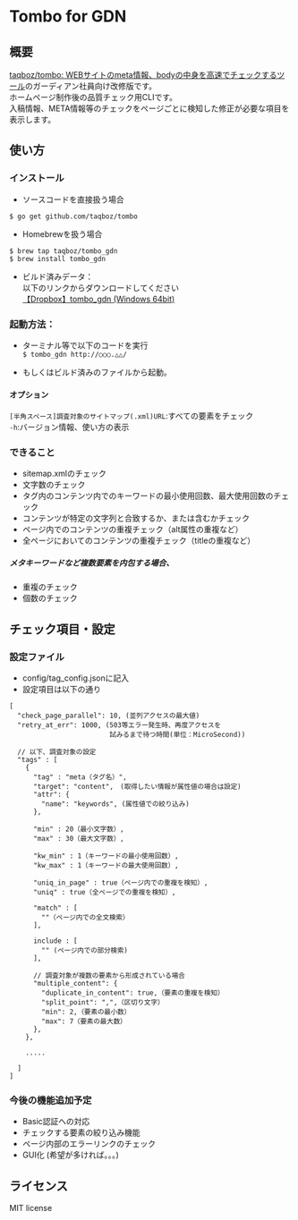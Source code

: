 # Tombo for GDN
## 概要
[taqboz/tombo: WEBサイトのmeta情報、bodyの中身を高速でチェックするツール](https://github.com/taqboz/tombo/)のガーディアン社員向け改修版です。<br>
ホームページ制作後の品質チェック用CLIです。<br>
入稿情報、META情報等のチェックをページごとに検知した修正が必要な項目を表示します。


## 使い方
### インストール
* ソースコードを直接扱う場合
````
$ go get github.com/taqboz/tombo
````
* Homebrewを扱う場合
````
$ brew tap taqboz/tombo_gdn
$ brew install tombo_gdn
````
* ビルド済みデータ：<br>以下のリンクからダウンロードしてください<br>
[【Dropbox】tombo_gdn (Windows 64bit)](https://www.dropbox.com/s/0qhxq3cos52tp4n/tombo_gdn.zip?dl=0)

### 起動方法：
* ターミナル等で以下のコードを実行 <br>
``$ tombo_gdn http://○○○.△△/``<br>

* もしくはビルド済みのファイルから起動。

#### オプション
`[半角スペース]調査対象のサイトマップ(.xml)URL`:すべての要素をチェック<br>
`-h`:バージョン情報、使い方の表示

### できること
* sitemap.xmlのチェック
* 文字数のチェック
* タグ内のコンテンツ内でのキーワードの最小使用回数、最大使用回数のチェック
* コンテンツが特定の文字列と合致するか、または含むかチェック
* ページ内でのコンテンツの重複チェック（alt属性の重複など）
* 全ページにおいてのコンテンツの重複チェック（titleの重複など）

##### メタキーワードなど複数要素を内包する場合、
* 重複のチェック
* 個数のチェック


## チェック項目・設定
### 設定ファイル
* config/tag_config.jsonに記入<br>
* 設定項目は以下の通り
```
[
  "check_page_parallel": 10, (並列アクセスの最大値)
  "retry_at_err": 1000, (503等エラー発生時、再度アクセスを
                         試みるまで待つ時間(単位：MicroSecond))

  // 以下、調査対象の設定
  "tags" : [
    {
      "tag" : "meta（タグ名）",
      "target": "content",　(取得したい情報が属性値の場合は設定)
      "attr": {
        "name": "keywords", (属性値での絞り込み)
      },
            
      "min" : 20（最小文字数）,
      "max" : 30（最大文字数）,
      
      "kw_min" : 1（キーワードの最小使用回数）,
      "kw_max" : 1（キーワードの最大使用回数）,
      
      "uniq_in_page" : true（ページ内での重複を検知）,
      "uniq" : true（全ページでの重複を検知）,
      
      "match" : [
        ""（ページ内での全文検索）
      ],
      
      include : [
        "" (ページ内での部分検索)
      ],
      
      // 調査対象が複数の要素から形成されている場合
      "multiple_content": {
        "duplicate_in_content": true,（要素の重複を検知）
        "split_point": ",",（区切り文字）
        "min": 2,（要素の最小数）
        "max": 7（要素の最大数）
      },
    },
    
    .....
    
  ]
]  
```

### 今後の機能追加予定
* Basic認証への対応
* チェックする要素の絞り込み機能
* ページ内部のエラーリンクのチェック
* GUI化 (希望が多ければ。。。)

## ライセンス
MIT license
